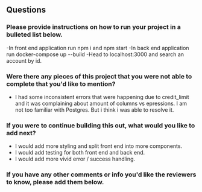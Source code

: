 ## Questions

### Please provide instructions on how to run your project in a bulleted list below.

-In front end application run npm i and npm start
-In back end application run docker-compose up --build
-Head to localhost:3000 and search an account by id.

### Were there any pieces of this project that you were not able to complete that you'd like to mention?

- I had some inconsistent errors that were happening due to credit_limit and it was complaining about amount of columns vs epressions. I am not too familiar with Postgres. But i think i was able to resolve it.

### If you were to continue building this out, what would you like to add next?

- I would add more styling and split front end into more components.
- I would add testing for both front end and back end.
- I would add more vivid error / success handling.

### If you have any other comments or info you'd like the reviewers to know, please add them below.
